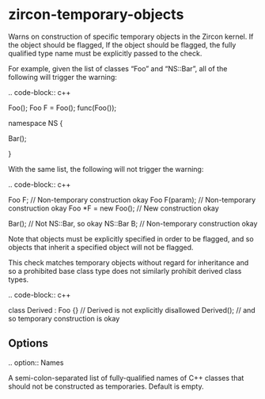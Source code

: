 zircon-temporary-objects
========================

Warns on construction of specific temporary objects in the Zircon
kernel. If the object should be flagged, If the object should be
flagged, the fully qualified type name must be explicitly passed to the
check.

For example, given the list of classes “Foo” and “NS::Bar”, all of the
following will trigger the warning:

.. code-block:: c++

Foo(); Foo F = Foo(); func(Foo());

namespace NS {

Bar();

}

With the same list, the following will not trigger the warning:

.. code-block:: c++

Foo F; // Non-temporary construction okay Foo F(param); // Non-temporary
construction okay Foo \*F = new Foo(); // New construction okay

Bar(); // Not NS::Bar, so okay NS::Bar B; // Non-temporary construction
okay

Note that objects must be explicitly specified in order to be flagged,
and so objects that inherit a specified object will not be flagged.

This check matches temporary objects without regard for inheritance and
so a prohibited base class type does not similarly prohibit derived
class types.

.. code-block:: c++

class Derived : Foo {} // Derived is not explicitly disallowed
Derived(); // and so temporary construction is okay

Options
-------

.. option:: Names

A semi-colon-separated list of fully-qualified names of C++ classes that
should not be constructed as temporaries. Default is empty.
